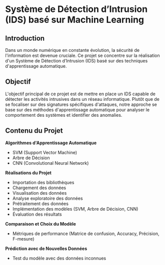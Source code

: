 # Système de Détection d’Intrusion (IDS) basé sur Machine Learning

## Introduction

Dans un monde numérique en constante évolution, la sécurité de l'information est devenue cruciale. Ce projet se concentre sur la réalisation d'un Système de Détection d’Intrusion (IDS) basé sur des techniques d'apprentissage automatique.

## Objectif

L'objectif principal de ce projet est de mettre en place un IDS capable de détecter les activités intrusives dans un réseau informatique. Plutôt que de se focaliser sur des signatures spécifiques d'attaques, notre approche se base sur des méthodes d'apprentissage automatique pour analyser le comportement des systèmes et identifier des anomalies.

## Contenu du Projet
**Algorithmes d'Apprentissage Automatique**
   - SVM (Support Vector Machine)
   - Arbre de Décision
   - CNN (Convolutional Neural Network)

**Réalisations du Projet**
   - Importation des bibliothèques
   - Chargement des données
   - Visualisation des données
   - Analyse exploratoire des données
   - Prétraitement des données
   - Implémentation des modèles (SVM, Arbre de Décision, CNN)
   - Évaluation des résultats
     
**Comparaison et Choix du Modèle**
   - Métriques de performance (Matrice de confusion, Accuracy, Précision, F-mesure)

**Prédiction avec de Nouvelles Données**
   - Test du modèle avec des données inconnues
